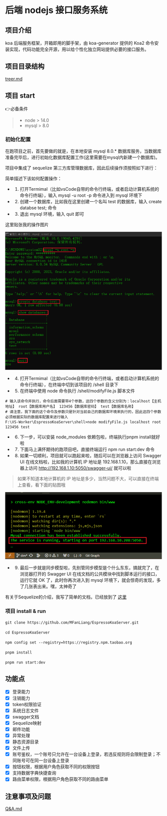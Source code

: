 # 后端 nodejs 接口服务系统

## 项目介绍

koa 后端服务框架，开箱即用的脚手架，由 koa-generator 提供的 Koa2 命令安装实现，代码功能完全开源，用以给个性化独立网站提供必要的接口服务。

## 项目目录结构

[treer.md](./markdown/treer.md)

## 项目 start

:point_right:必备条件

> - node > 14.0
> - mysql > 8.0

### 初始化配置

在跑项目之前，首先要做的就是，在本地安装 mysql 8.0.* 数据库服务，当数据库准备完毕后，进行初始化数据库配置工作(这里需要在mysql内新建一个数据库)。

项目中集成了 sequelize 第三方库管理数据库，因此后续操作须按照如下进行：

简单描述下该如何配置操作：

- 1. 打开Termimal（比如vsCode自带的命令行终端，或者启动计算机系统的命令行终端），输入 mysql -u root -p 命令进入到 mysql 环境下
- 2. 创建一个数据库，比如我在这里创建一个名叫 test 的数据库，输入 create databse test; 命令
- 3. 退出 mysql 环境，输入 quit 即可

这里贴张我的操作图片

![数据库操作](./images/initMysqlOperate.png "initMysqlOperate")

- 4. 打开Termimal（比如vsCode自带的命令行终端，或者启动计算机系统的命令行终端），在终端中切到该项目的 /shell 目录下

- 5. 在终端中使用 node 命令执行 /shell/modifyFile.js 脚本文件

```shell{.line-numbers}
# 输入该命令并执行，命令后面需要带4个参数，这四个参数的含义分别为：localhost【主机地址】 root【数据库用户名】 123456【数据库密码】 test【数据库名称】
# 请注意，我下面的这个命令及参数只是针对当前自己的数据库环境来执行的，因此这四个参数必须根据实际的数据库配置来进行输入
F:\VS-Worker\EspressoKoaServer\shell>node modifyFile.js localhost root 123456 test
```

- 6. 下一步，可以安装 node_modules 依赖包啦，终端执行pnpm install就好啦

- 7. 下面马上满怀期待的跑项目吧，直接终端运行 npm run start:dev 命令

- 8. 如果一切顺利，项目就可以跑起来啦，随后可以在浏览器上访问 Swagger UI 在线文档啦，比如我的计算机 IP 地址是 192.168.1.10，那么直接在浏览器上访问 http://192.168.1.10:5050/swagger-ui/ 就可以啦

> 如果不知道本地计算机的 IP 地址是多少，当然问题不大，可以直接在终端上查看，看下面的贴图哦

![running port](./images/serverPort.png "running port")

- 9. 最后一步就是同步模型啦，先别管同步模型是个什么东东，搞就完了，在浏览器打开的 Swagger UI 在线文档的公共模块中找到脚本运行的接口，运行它就 OK 了，此时你再次进入到 mysql 环境下，就会惊奇的发现，多了几张表出来。嘿，太神奇了

有关于Sequelize的介绍，我写了简单的文档，已经放到了 [这里](./markdown/Sequelize.md)

### 项目 install & run

```shell{.line-numbers}
git clone https://github.com/MFanLiang/EspressoKoaServer.git

cd EspressoKoaServer

npm config set --registry=https://registry.npm.taobao.org

pnpm install

pnpm run start:dev
```

## 功能点

- [x] 登录能力
- [x] 注销能力
- [x] token权限验证
- [x] 系统日志文件
- [x] swagger文档
- [x] Sequelize映射
- [x] 邮件功能
- [x] 异常处理
- [x] 静态资源目录
- [x] 文件上传
- [x] 账号鉴权，一个账号只允许在一台设备上登录，若违反规则将会限制登录；不同账号可在同一台设备上登录
- [x] 按钮权限，根据用户角色获取不同的权限按钮
- [x] 支持数据字典快捷查询
- [X] 路由菜单权限，根据用户角色获取不同的路由菜单

## 注意事项及问题

[Q&A.md](./markdown/Q&A.md)
